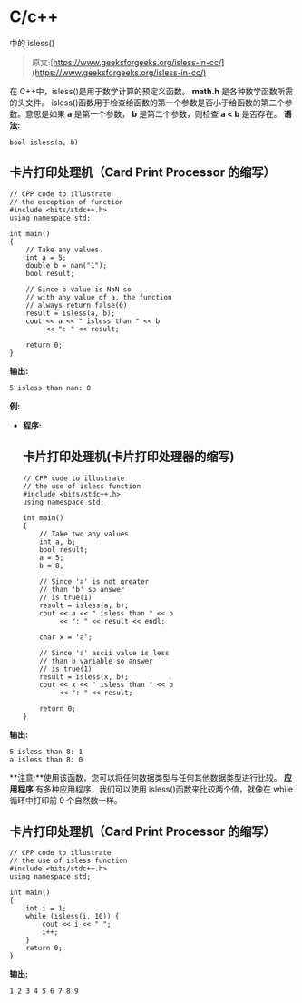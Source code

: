 # C/c++

中的 isless()

> 原文:[https://www.geeksforgeeks.org/isless-in-cc/](https://www.geeksforgeeks.org/isless-in-cc/)

在 C++中，isless()是用于数学计算的预定义函数。 **math.h** 是各种数学函数所需的头文件。
isless()函数用于检查给函数的第一个参数是否小于给函数的第二个参数。意思是如果 **a** 是第一个参数， **b** 是第二个参数，则检查 **a < b** 是否存在。
**语法:**

```
bool isless(a, b)
```

## 卡片打印处理机（Card Print Processor 的缩写）

```
// CPP code to illustrate
// the exception of function
#include <bits/stdc++.h>
using namespace std;

int main()
{
    // Take any values
    int a = 5;
    double b = nan("1");
    bool result;

    // Since b value is NaN so
    // with any value of a, the function
    // always return false(0)
    result = isless(a, b);
    cout << a << " isless than " << b
         << ": " << result;

    return 0;
}
```

**输出:**

```
5 isless than nan: 0
```

**例:**

*   **程序:**

    ## 卡片打印处理机(卡片打印处理器的缩写)

    ```
    // CPP code to illustrate
    // the use of isless function
    #include <bits/stdc++.h>
    using namespace std;

    int main()
    {
        // Take two any values
        int a, b;
        bool result;
        a = 5;
        b = 8;

        // Since 'a' is not greater
        // than 'b' so answer
        // is true(1)
        result = isless(a, b);
        cout << a << " isless than " << b
             << ": " << result << endl;

        char x = 'a';

        // Since 'a' ascii value is less
        // than b variable so answer
        // is true(1)
        result = isless(x, b);
        cout << x << " isless than " << b
             << ": " << result;

        return 0;
    }
    ```

**输出:**

```
5 isless than 8: 1
a isless than 8: 0
```

**注意:**使用该函数，您可以将任何数据类型与任何其他数据类型进行比较。
**应用程序**
有多种应用程序，我们可以使用 isless()函数来比较两个值，就像在 while 循环中打印前 9 个自然数一样。

## 卡片打印处理机（Card Print Processor 的缩写）

```
// CPP code to illustrate
// the use of isless function
#include <bits/stdc++.h>
using namespace std;

int main()
{
    int i = 1;
    while (isless(i, 10)) {
        cout << i << " ";
        i++;
    }
    return 0;
}
```

**输出:**

```
1 2 3 4 5 6 7 8 9 
```
